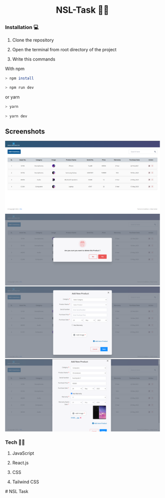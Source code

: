 # <p  align="center">NSL-Task 🚀🚀</p>
### Installation 💻

1. Clone the repository

2. Open the terminal from root directory of the project

3. Write this commands

With npm

```bash
> npm install
```

```bash
> npm run dev
```

or yarn

```bash
> yarn
```

```bash
> yarn dev
```
## Screenshots

![Readme_Banner1](./src/assets/Screenshot_4.png)
![Readme_Banner1](./src/assets/Screenshot_delete.png)
![Readme_Banner1](./src/assets/Screenshot_1.png)
![Readme_Banner1](./src/assets/Screenshot_2.png)

### Tech 🚀🚀

1. JavaScript

2. React.js

3. CSS

4. Tailwind CSS

<p  align="center"  bold> </p>
# NSL Task
